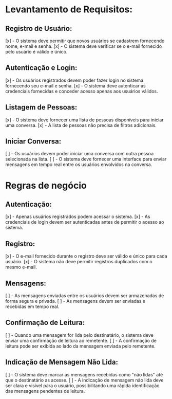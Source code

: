 # Levantamento de Requisitos:

## Registro de Usuário:

[x] - O sistema deve permitir que novos usuários se cadastrem fornecendo nome, e-mail e senha.
[x] - O sistema deve verificar se o e-mail fornecido pelo usuário é válido e único.

## Autenticação e Login:

[x] - Os usuários registrados devem poder fazer login no sistema fornecendo seu e-mail e senha.
[x] - O sistema deve autenticar as credenciais fornecidas e conceder acesso apenas aos usuários válidos.

## Listagem de Pessoas:

[x] - O sistema deve fornecer uma lista de pessoas disponíveis para iniciar uma conversa.
[x] - A lista de pessoas não precisa de filtros adicionais.

## Iniciar Conversa:

[ ] - Os usuários devem poder iniciar uma conversa com outra pessoa selecionada na lista.
[ ] - O sistema deve fornecer uma interface para enviar mensagens em tempo real entre os usuários envolvidos na conversa.

# Regras de negócio

## Autenticação:

[x] - Apenas usuários registrados podem acessar o sistema.
[x] - As credenciais de login devem ser autenticadas antes de permitir o acesso ao sistema.

## Registro:

[x] - O e-mail fornecido durante o registro deve ser válido e único para cada usuário.
[x] - O sistema não deve permitir registros duplicados com o mesmo e-mail.

## Mensagens:

[ ] - As mensagens enviadas entre os usuários devem ser armazenadas de forma segura e privada.
[ ] - As mensagens devem ser enviadas e recebidas em tempo real.

## Confirmação de Leitura:

[ ] - Quando uma mensagem for lida pelo destinatário, o sistema deve enviar uma confirmação de leitura ao remetente.
[ ] - A confirmação de leitura pode ser exibida ao lado da mensagem enviada pelo remetente.

## Indicação de Mensagem Não Lida:

[ ] - O sistema deve marcar as mensagens recebidas como "não lidas" até que o destinatário as acesse.
[ ] - A indicação de mensagem não lida deve ser clara e visível para o usuário, possibilitando uma rápida identificação das mensagens pendentes de leitura.
